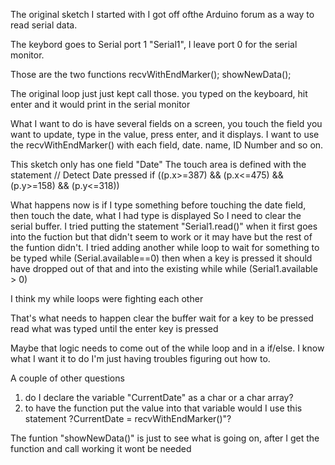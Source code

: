 The original sketch I started with I got off ofthe Arduino forum as a way to read serial data.

The keybord goes to Serial port 1 "Serial1", I leave port 0 for the serial monitor.

Those are the two functions
		recvWithEndMarker();
    		showNewData();

The original loop just just kept call those. you typed on the keyboard, hit enter and it would print in the serial monitor

What I want to do is have several fields on a screen, you touch the field you want to update, type in the value, press enter, and it displays.
I want to use the recvWithEndMarker() with each field, date. name, ID Number and so on.

This sketch only has one field "Date" The touch area is defined with the statement 
	// Detect Date pressed
	if ((p.x>=387) && (p.x<=475) && (p.y>=158) && (p.y<=318)) 

What happens now is if I type something before touching the date field, then touch the date, what I had type is displayed
So I need to clear the serial buffer. I tried putting the statement "Serial1.read()" when it first goes into the fuction but that didn't seem to work
or it may have but the rest of the funtion didn't. I tried adding another while loop to wait for something to be typed
		while (Serial.available==0) 
then when a key is pressed it should have dropped out of that and into the existing while
		while (Serial1.available > 0)

I think my while loops were fighting each other

That's what needs to happen
	clear the buffer
	wait for a key to be pressed
	read what was typed until the enter key is pressed

Maybe that logic needs to come out of the while loop and in a if/else. I know what I want it to do I'm just having troubles figuring out how to.

A couple of other questions

1. do I declare the variable "CurrentDate" as a char or a char array?
2. to have the function put the value into that variable would I use this statement ?CurrentDate = recvWithEndMarker()"? 

The funtion "showNewData()" is just to see what is going on, after I get the function and call working it wont be needed




